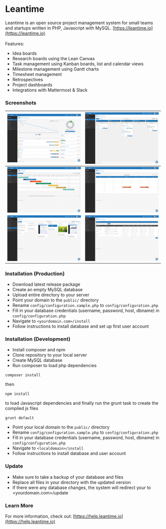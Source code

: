 
# Leantime #

Leantime is an open source project management system for small teams and startups written in PHP, Javascript with MySQL. [https://leantime.io](https://leantime.io)
<br /><br />
Features:
* Idea boards
* Research boards using the Lean Canvas
* Task management using Kanban boards, list and calendar views
* Milestone management using Gantt charts
* Timesheet management
* Retrospectives
* Project dashboards
* Integrations with Mattermost & Slack

### Screenshots ###

| ![alt text](public/images/Screenshots/Dashboard.png "Dashboard")        | ![alt text](public/images/Screenshots/ToDos_Kanban.png "Kanban Board")  |
| ------------------------------------------------------------------------|:--------------------------------------------------------------------:|
| ![alt text](public/images/Screenshots/Milestones_Gantt.png "Gantt Charts") | ![alt text](public/images/Screenshots/Calendar.png "Calendar View")      | 
| ![alt text](public/images/Screenshots/Idea_Board.png "Idea Board")       | ![alt text](public/images/Screenshots/Timesheets.png "Timesheets")    |  

### Installation (Production) ###

* Download latest release package
* Create an empty MySQL database
* Upload entire directory to your server 
* Point your domain to the `public/` directory
* Rename `config/configuration.sample.php` to `config/configuration.php`
* Fill in your database credentials (username, password, host, dbname) in `config/configuration.php`
* Navigate to `<yourdomain.com>/install`
* Follow instructions to install database and set up first user account

### Installation (Development) ###

* Install composer and npm 
* Clone repository to your local server
* Create MySQL database
* Run composer to load php dependencies
```
composer install
```
then
```
npm install
```
to load Javascript dependencies and finally run the grunt task to create the compiled js files
```
grunt default
```
* Point your local domain to the `public/` directory
* Rename `config/configuration.sample.php` to `config/configuration.php`
* Fill in your database credentials (username, password, host, dbname) in `config/configuration.php`
* Navigate to `<localdomain>/install`
* Follow instructions to install database and user account

### Update ###

* Make sure to take a backup of your database and files
* Replace all files in your directory with the updated version
* If there were any database changes, the system will redirect your to <yourdomain.com>/update

### Learn More ###
For more information, check out: [https://help.leantime.io](https://help.leantime.io)
